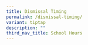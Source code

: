 ```yaml
---
title: Dismissal Timing
permalink: /dismissal-timing/
variant: tiptap
description: ""
third_nav_title: School Hours
---
```

